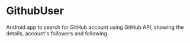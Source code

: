 # GithubUser
Android app to search for GitHub account using GitHub API, showing the details, account's followers and following.
